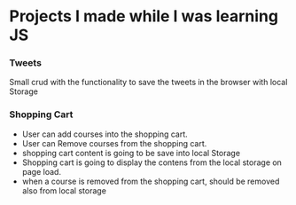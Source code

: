 

# Projects  I made while I was learning JS


### Tweets
Small crud with the functionality to save the tweets in the browser with local Storage

### Shopping Cart
- User can add courses into the shopping cart.
- User can Remove courses from the shopping cart.
- shopping cart content is going to be save into local Storage
- Shopping cart is going to display the contens from the local storage on page load.
- when a course is removed from the shopping cart, should be removed also from local storage